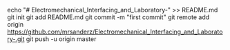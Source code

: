 echo "# Electromechanical_Interfacing_and_Laboratory-" >> README.md
git init
git add README.md
git commit -m "first commit"
git remote add origin https://github.com/mrsanderz/Electromechanical_Interfacing_and_Laboratory-.git
git push -u origin master
